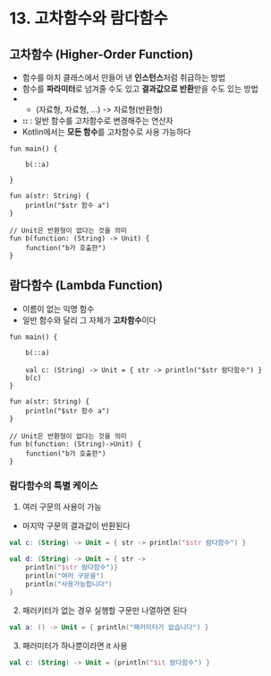 # 13. 고차함수와 람다함수
## 고차함수 (Higher-Order Function)
- 함수를 마치 클래스에서 만들어 낸 **인스턴스**처럼 취급하는 방법
- 함수를 **파라미터**로 넘겨줄 수도 있고 **결과값으로 반환**받을 수도 있는 방법
- - (자료형, 자료형, ...) -> 자료형(반환형)
- **::** : 일반 함수를 고차함수로 변경해주는 연산자
- Kotlin에서는 **모든 함수**를 고차함수로 사용 가능하다
```{.kotlin}
fun main() {
    
    b(::a) 

}

fun a(str: String) {
    println("$str 함수 a")
}

// Unit은 반환형이 없다는 것을 의미
fun b(function: (String) -> Unit) {
    function("b가 호출한")
}
```

## 람다함수 (Lambda Function)
- 이름이 없는 익명 함수
- 일반 함수와 달리 그 자체가 **고차함수**이다
```{.kotlin}
fun main() {
    
    b(::a) 
    
    val c: (String) -> Unit = { str -> println("$str 람다함수") }
    b(c)
}

fun a(str: String) {
    println("$str 함수 a")
}

// Unit은 반환형이 없다는 것을 의미
fun b(function: (String)->Unit) {
    function("b가 호출한")
}
```

### 람다함수의 특별 케이스
1. 여러 구문의 사용이 가능
- 마지막 구문의 결과값이 반환된다
```kotlin
val c: (String) -> Unit = { str -> println("$str 람다함수") }

val d: (String) -> Unit = { str ->
    println("$str 람다함수")}
    println("여러 구문을")
    println("사용가능합니다")
}
```

2. 패러키터가 없는 경우 실행할 구문만 나열하면 된다
```kotlin
val a: () -> Unit = { println("패러미터가 없습니다") }
```

3. 패러미터가 하나뿐이라면 it 사용
```kotlin
val c: (String) -> Unit = {println("$it 람다함수") }
```